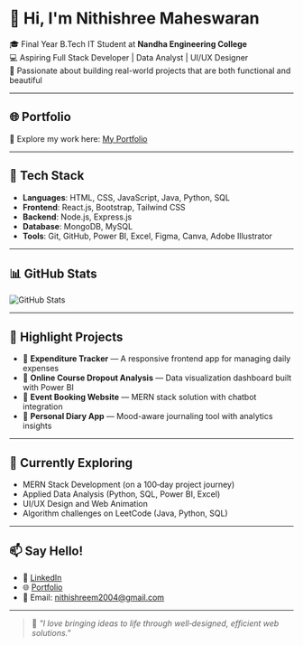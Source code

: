 # 👋 Hi, I'm Nithishree Maheswaran

🎓 Final Year B.Tech IT Student at **Nandha Engineering College**  
💻 Aspiring Full Stack Developer | Data Analyst | UI/UX Designer  
🚀 Passionate about building real-world projects that are both functional and beautiful

---

## 🌐 Portfolio

🔗 Explore my work here: [My Portfolio](https://portfolio-frontend-bvcr.onrender.com/)

---

## 💼 Tech Stack

- **Languages**: HTML, CSS, JavaScript, Java, Python, SQL  
- **Frontend**: React.js, Bootstrap, Tailwind CSS  
- **Backend**: Node.js, Express.js  
- **Database**: MongoDB, MySQL  
- **Tools**: Git, GitHub, Power BI, Excel, Figma, Canva, Adobe Illustrator

---

## 📊 GitHub Stats

![GitHub Stats](https://github-readme-stats.vercel.app/api?username=nithishree2004&show_icons=true&theme=radical)

---

## 🧩 Highlight Projects

- 🔹 **Expenditure Tracker** — A responsive frontend app for managing daily expenses  
- 🔹 **Online Course Dropout Analysis** — Data visualization dashboard built with Power BI  
- 🔹 **Event Booking Website** — MERN stack solution with chatbot integration  
- 🔹 **Personal Diary App** — Mood-aware journaling tool with analytics insights

---

## 🚀 Currently Exploring

- MERN Stack Development (on a 100‑day project journey)  
- Applied Data Analysis (Python, SQL, Power BI, Excel)  
- UI/UX Design and Web Animation  
- Algorithm challenges on LeetCode (Java, Python, SQL)

---

## 📫 Say Hello!

- 🔗 [LinkedIn](https://www.linkedin.com/in/nithishree-maheswaran-81b555253)  
- 🌐 [Portfolio](https://portfolio-frontend-bvcr.onrender.com/)  
- 📧 Email: nithishreem2004@gmail.com

---

> 💬 *"I love bringing ideas to life through well‑designed, efficient web solutions."*

